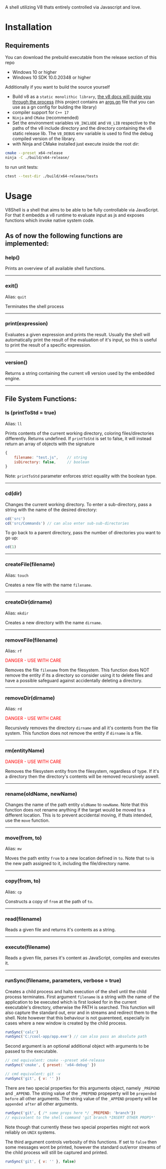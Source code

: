 A shell utilizing V8 thats entirely controlled via Javascript and love.

# Installation
## Requirements

You can download the prebuild executable from the release section of this repo
- Windows 10 or higher
- Windows 10 SDK 10.0.20348 or higher

Additionally if you want to build the source yourself
- Build v8 as a `static monolithic library`, [the v8 docs will guide you through the process](https://v8.dev/docs)
(this project contains an [args.gn](./args.gn) file that you can use as a gn config
for bulding the library)
- compiler support for `C++ 17`
- `Ninja` and `CMake` (recommended)
- Set the environment variables `V8_INCLUDE` and `V8_LIB` respective to the paths of the v8
include directory and the directory containing the v8 static release lib. The `V8_DEBUG`
env variable is used to find the debug compiled version of the library.
- with Ninja and CMake installed just execute inside the root dir:
```bash
cmake --preset x64-release
ninja -C ./build/x64-release/
```

to run unit tests:
```bash
ctest --test-dir ./build/x64-release/tests 
```

# Usage

V8Shell is a shell that aims to be able to be fully controllable via JavaScript.
For that it embedds a v8 runtime to evaluate input as js and exposes functions which
invoke native system code.

## As of now the following functions are implemented:

### help()

Prints an overview of all available shell functions.

---

### exit()

Alias: `quit`

Terminates the shell process

---

### print(expression)

Evaluates a given expression and prints the result. Usually the shell will automatically
print the result of the evaluation of it's input, so this is useful to print the result
of a specific expression.

---

### version()

Returns a string containing the current v8 version used by the embedded engine.

---

## File System Functions:

### ls (printToStd = true)

Alias: `ll`

Prints contents of the current working directory, coloring files/directories differently. Returns undefined.
If `printToStd` is set to false, it will instead return an array of objects with the signature
```js
{
    filename: "test.js",    // string
    isDirectory: false,     // boolean
}
```
Note: `printToStd` parameter enforces strict equality with the boolean type.

---

### cd(dir)

Changes the current working directory. To enter a sub-directory, pass a string with the name
of the desired directory:
```js
cd('src')
cd('src/Commands') // can also enter sub-sub-directories
```
To go back to a parent directory, pass the number of directories you want to go up:
```js
cd(1)
```

---

### createFile(filename)

Alias: `touch`

Creates a new file with the name `filename`.

---

### createDir(dirname)

Alias: `mkdir`

Creates a new directory with the name `dirname`.

---

### removeFile(filename)

Alias: `rf`

<p style="color:red">DANGER - USE WITH CARE</p>

Removes the file `filename` from the filesystem. This function does NOT remove the
entity if its a directory so consider using it to delete files and have a possible
safeguard against accidentally deleting a directory.

---

### removeDir(dirname)

Alias: `rd`

<p style="color:red">DANGER - USE WITH CARE</p>

Recursively removes the directory `dirname` and all it's contents from the file system.
This function does not remove the entity if `dirname` is a file.

---

### rm(entityName)

<p style="color:red">DANGER - USE WITH CARE</p>

Removes the filesystem entity from the filesystem, regardless of type. If it's a directory
then the directory's contents will be removed recursively aswell.

---

### rename(oldName, newName)

Changes the name of the path entity `oldName` to `newName`. Note that this function does not
rename anything if the target would be moved to a different location. This is to prevent
accidental moving, if thats intended, use the `move` function.

---

### move(from, to)

Alias: `mv`

Moves the path entity `from` to a new location defined in `to`. Note that `to` is the new
path assigned to it, including the file/directory name.

---

### copy(from, to)

Alias: `cp`

Constructs a copy of `from` at the path of `to`.

---

### read(filename)

Reads a given file and returns it's contents as a string.

---

### execute(filename)

Reads a given file, parses it's content as JavaScript, compiles and executes it.

---

### runSync(filename, parameters, verbose = true)

Creates a child process and halts execution of the shell until the child process terminates.
First argument `filename` is a string with the name of the application to be executed which 
is first looked for in the current executable's directory, otherwise the PATH is searched.
This function will also capture the standard out, eror and in streams and redirect them
to the shell. Note however that this behaviour is not guarenteed, especially in cases where
a new window is created by the child process.
```js
runSync('calc')
runSync('C:/cool-app/app.exe') // can also pass an absolute path
```

Second argument is an optional additional object with arguments to be passed to the executable.
```js
// cmd equivalent: cmake --preset x64-release
runSync('cmake', { preset: 'x64-debug' })

// cmd equivalent: git -v
runSync('git', { v: '' })
```

There are two special properties for this arguments object, namely `_PREPEND` and `_APPEND`.
The string value of the `_PREPEND` propeperty will be `prepended before` all other arguments.
The string value of the `_APPEND` property will be `appended after` all other arguments.
```js
runSync('git', { /* some props here */ _PREPEND: 'branch'})
// equivalent to the shell command 'git branch *INSERT OTHER PROPS*'
```
Note though that currently these two special properties might not work reliably on `UNIX` systems.

The third argument controls verbosity of this functions. If set to `false` then some
messages wont be printed, however the standard out/error streams of the child process will
still be captured and printed.
```js
runSync('git', { v: '' }, false)
```
